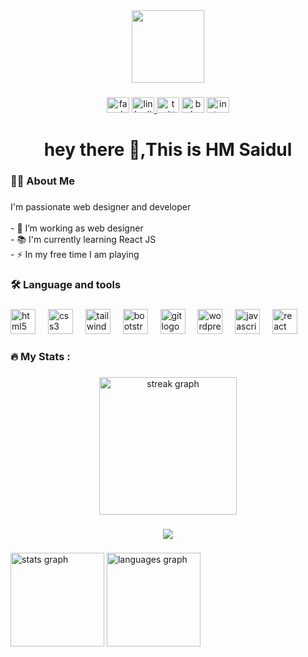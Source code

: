 
<div align="center">
  <img height="116" src="https://scontent.fcgp27-1.fna.fbcdn.net/v/t39.30808-1/407224836_345699118183718_3718113111589407728_n.jpg?stp=dst-jpg_s200x200&_nc_cat=107&ccb=1-7&_nc_sid=f4b9fd&_nc_eui2=AeGM5ob8rFWlkF2rY7towBXrBdlWPG9bnmUF2VY8b1ueZS9w1gDOiZRX23Id2e-hOsB5QzBtdU8RLqFq9FEdKq53&_nc_ohc=Ab1hYdccBlcQ7kNvgFayQAu&_nc_ht=scontent.fcgp27-1.fna&oh=00_AYAud4x3yyzKxb13ReTMjSExbhcMBbg9flfDopdezFW4tg&oe=66EA353F"  />
</div>

###

<div align="center">
  <img src="https://raw.githubusercontent.com/maurodesouza/profile-readme-generator/master/src/assets/icons/social/facebook/default.svg" width="36" height="25" alt="facebook logo"  />
  <a href="https://www.linkedin.com/in/saidulzayan09/" target="_blank">
    <img src="https://raw.githubusercontent.com/maurodesouza/profile-readme-generator/master/src/assets/icons/social/linkedin/default.svg" width="36" height="25" alt="linkedin logo"  />
  </a>
  <img src="https://raw.githubusercontent.com/maurodesouza/profile-readme-generator/master/src/assets/icons/social/twitter/default.svg" width="36" height="25" alt="twitter logo"  />
  <img src="https://raw.githubusercontent.com/maurodesouza/profile-readme-generator/master/src/assets/icons/social/behance/default.svg" width="36" height="25" alt="behance logo"  />
  <img src="https://raw.githubusercontent.com/maurodesouza/profile-readme-generator/master/src/assets/icons/social/instagram/default.svg" width="36" height="25" alt="instagram logo"  />
</div>

###

<h1 align="center">hey there 👋,This is HM Saidul</h1>

###

<h3 align="left">👩‍💻  About Me</h3>

###

<p align="left">I'm  passionate web designer and developer<br><br>- 🔭 I’m working as web designer<br>- 📚 I'm currently learning React JS<br>- ⚡ In my free time I am playing</p>

###

<h3 align="left">🛠 Language and tools</h3>

###

<div align="left">
  <img src="https://cdn.jsdelivr.net/gh/devicons/devicon/icons/html5/html5-original.svg" height="40" alt="html5 logo"  />
  <img width="12" />
  <img src="https://cdn.jsdelivr.net/gh/devicons/devicon/icons/css3/css3-original.svg" height="40" alt="css3 logo"  />
  <img width="12" />
  <img src="https://cdn.jsdelivr.net/gh/devicons/devicon/icons/tailwindcss/tailwindcss-original-wordmark.svg" height="40" alt="tailwindcss logo"  />
  <img width="12" />
  <img src="https://cdn.jsdelivr.net/gh/devicons/devicon/icons/bootstrap/bootstrap-original.svg" height="40" alt="bootstrap logo"  />
  <img width="12" />
  <img src="https://cdn.jsdelivr.net/gh/devicons/devicon/icons/git/git-original.svg" height="40" alt="git logo"  />
  <img width="12" />
  <img src="https://cdn.jsdelivr.net/gh/devicons/devicon/icons/wordpress/wordpress-original.svg" height="40" alt="wordpress logo"  />
  <img width="12" />
  <img src="https://cdn.jsdelivr.net/gh/devicons/devicon/icons/javascript/javascript-original.svg" height="40" alt="javascript logo"  />
  <img width="12" />
  <img src="https://cdn.jsdelivr.net/gh/devicons/devicon/icons/react/react-original.svg" height="40" alt="react logo"  />
</div>

###

<h3 align="left">🔥   My Stats :</h3>

###

<div align="center">
  <img src="https://streak-stats.demolab.com?user=hm-saidul&locale=en&mode=daily&theme=dark&hide_border=false&border_radius=5&order=3" height="220" alt="streak graph"  />
</div>

###

<div align="center">
  <img src="https://visitor-badge.laobi.icu/badge?page_id=hm-saidul.hm-saidul&right_color=mediumturquoise"  />
</div>

###

<div align="left">
  <img src="https://github-readme-stats.vercel.app/api?username=hm-saidul&hide_title=false&hide_rank=false&show_icons=true&include_all_commits=true&count_private=true&disable_animations=false&theme=radical&locale=en&hide_border=false&order=1" height="150" alt="stats graph"  />
  <img src="https://github-readme-stats.vercel.app/api/top-langs?username=hm-saidul&locale=en&hide_title=false&layout=compact&card_width=320&langs_count=5&theme=dracula&hide_border=false&order=2" height="150" alt="languages graph"  />
</div>

###
